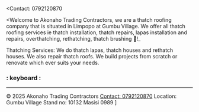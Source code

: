 <Akonaho Trading Contractors>

<Contact: 0792120870

<Welcome to Akonaho Trading Contractors, we are a thatch roofing company that is situated in Limpopo at Gumbu Village. We offer all thatch roofing services ie thatch installation, thatch repairs, lapas installation and repairs, overthatching, rethatching, thatch brushing :tada:!_

Thatching Services:
We do thatch lapas, thatch houses and rethatch houses. We also repair thatch roofs. We build projects from scratch or renovate which ever suits your needs.
### : keyboard :

<footer>

---

&copy; 2025 Akonaho Trading Contractors [Contact: 0792120870](https://akonahotc.co.za) Location: Gumbu Village Stand no: 10132 Masisi 0989 ]

</footer>
